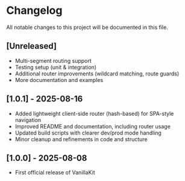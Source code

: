 # Changelog

All notable changes to this project will be documented in this file.

## [Unreleased]

- Multi-segment routing support  
- Testing setup (unit & integration)  
- Additional router improvements (wildcard matching, route guards)  
- More documentation and examples  

## [1.0.1] - 2025-08-16

- Added lightweight client-side router (hash-based) for SPA-style navigation  
- Improved README and documentation, including router usage  
- Updated build scripts with clearer dev/prod mode handling  
- Minor cleanup and refinements in code and structure  

## [1.0.0] - 2025-08-08

- First official release of VanillaKit
